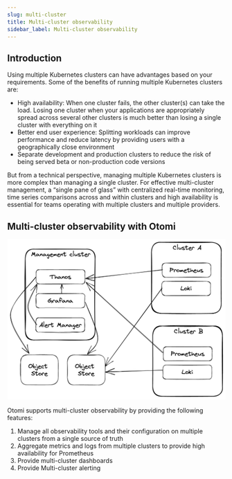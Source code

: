 ```yaml
---
slug: multi-cluster
title: Multi-cluster observability
sidebar_label: Multi-cluster observability
---
```


## Introduction

Using multiple Kubernetes clusters can have advantages based on your requirements. Some of the benefits of running multiple Kubernetes clusters are:

- High availability: When one cluster fails, the other cluster(s) can take the load. Losing one cluster when your applications are appropriately spread across several other clusters is much better than losing a single cluster with everything on it
- Better end user experience: Splitting workloads can improve performance and reduce latency by providing users with a geographically close environment
- Separate development and production clusters to reduce the risk of being served beta or non-production code versions

But from a technical perspective, managing multiple Kubernetes clusters is more complex than managing a single cluster. For effective multi-cluster management, a “single pane of glass” with centralized real-time monitoring, time series comparisons across and within clusters and high availability is essential for teams operating with multiple clusters and multiple providers.

## Multi-cluster observability with Otomi

![kubecfg](../img/multi-cluster-observability.png)

Otomi supports multi-cluster observability by providing the following features:

1. Manage all observability tools and their configuration on multiple clusters from a single source of truth
2. Aggregate metrics and logs from multiple clusters to provide high availability for Prometheus
3. Provide multi-cluster dashboards
4. Provide Multi-cluster alerting


